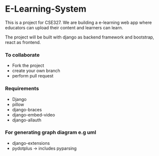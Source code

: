 # E-Learning-System
This is a project for CSE327. We are building a e-learning web app where educators can upload their content and learners can learn.

The project will be built with django as backend framework and bootstrap, react as frontend.

### To collaborate
* Fork the project
* create your own branch
* perform pull request

### Requirements
* Django
* pillow
* django-braces
* django-embed-video
* django-allauth


### For generating graph diagram e.g uml
* django-extensions
* pydotplus  -> includes pyparsing
